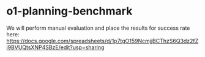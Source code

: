 # o1-planning-benchmark

We will perform manual evaluation and place the results for success rate here: https://docs.google.com/spreadsheets/d/1p7tgO159NcmjjBCThzS6Q3dz2fZi9BVUQtsXNP4SBzE/edit?usp=sharing